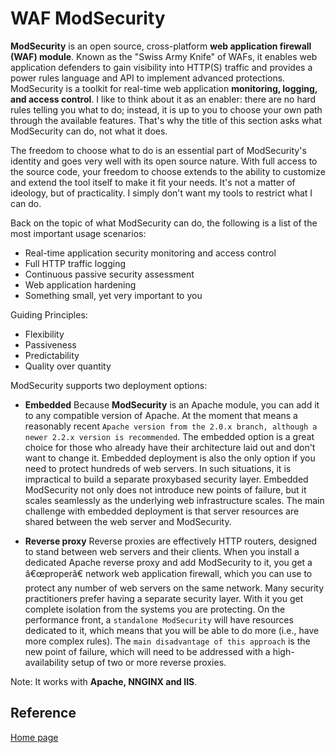 # WAF ModSecurity 
**ModSecurity** is an open source, cross-platform **web application firewall (WAF) module**. Known as the "Swiss Army Knife" of WAFs, it 
enables web application defenders to gain visibility into HTTP(S) traffic and provides a power rules language and API to implement 
advanced protections.
ModSecurity is a toolkit for real-time web application **monitoring, logging, and access control**. I like to think about it as an 
enabler: there are no hard rules telling you what to do; instead, it is up to you to choose your own path through the available 
features. That's why the title of this section asks what ModSecurity can do, not what it does.

The freedom to choose what to do is an essential part of ModSecurity's identity and goes very well with its open source nature. 
With full access to the source code, your freedom to choose extends to the ability to customize and extend the tool itself to make 
it fit your needs. It's not a matter of ideology, but of practicality. I simply don't want my tools to restrict what I can do.

Back on the topic of what ModSecurity can do, the following is a list of the most important usage scenarios:
* Real-time application security monitoring and access control
* Full HTTP traffic logging
* Continuous passive security assessment
* Web application hardening
* Something small, yet very important to you

Guiding Principles: 
* Flexibility
* Passiveness
* Predictability
* Quality over quantity

ModSecurity supports two deployment options: 
* **Embedded**
Because **ModSecurity** is an Apache module, you can add it to any compatible version of Apache. At the moment that means a reasonably recent `Apache version from the 2.0.x branch, although a newer 2.2.x version is recommended`. The embedded option is a great choice for those who already have their architecture laid out and don't want to change it. Embedded deployment is also the only option if you need to protect hundreds of web servers. In such situations, it is impractical to build a separate proxybased security layer. Embedded ModSecurity not only does not introduce new points of failure, but it scales seamlessly as the underlying web infrastructure scales. The main challenge with embedded deployment is that server resources are shared between the web server and ModSecurity.

* **Reverse proxy**
Reverse proxies are effectively HTTP routers, designed to stand between web servers and their clients. When you install a dedicated Apache reverse proxy and add ModSecurity to it, you get a â€œproperâ€ network web application firewall, which you can use to protect any number of web servers on the same network. Many security practitioners prefer having a separate security layer. With it you get complete isolation from the systems you are protecting. On the performance front, a `standalone ModSecurity` will have resources dedicated to it, which means that you will be able to do more (i.e., have more complex rules). The `main disadvantage of this approach` is the new point of failure, which will need to be addressed with a high-availability setup of two or more reverse proxies. 

Note: It works with **Apache, NNGINX and IIS**.

## Reference
[Home page](https://www.modsecurity.org)
